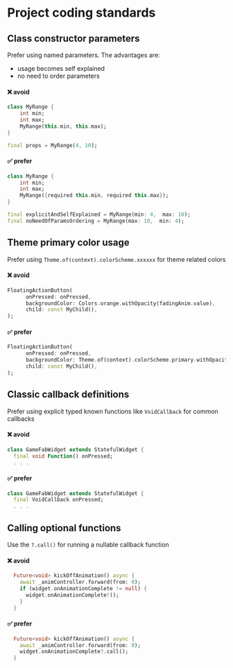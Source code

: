 # Project coding standards

## Class constructor parameters

Prefer using named parameters. The advantages are:

- usage becomes self explained
- no need to order parameters

#### :x: avoid

```dart
class MyRange {
    int min;
    int max;
    MyRange(this.min, this.max);
}

final props = MyRange(4, 10);
```

#### :white_check_mark: prefer

```dart
class MyRange {
    int min;
    int max;
    MyRange({required this.min, required this.max});
}

final explicitAndSelfExplained = MyRange(min: 4,  max: 10);
final noNeedOfParamsOrdering = MyRange(max: 10,  min: 4);
```




## Theme primary color usage

Prefer using `Theme.of(context).colorScheme.xxxxxx` for theme related colors

#### :x: avoid

```dart
FloatingActionButton(
      onPressed: onPressed,
      backgroundColor: Colors.orange.withOpacity(fadingAnim.value),
      child: const MyChild(),
);
```

#### :white_check_mark: prefer

```dart
FloatingActionButton(
      onPressed: onPressed,
      backgroundColor: Theme.of(context).colorScheme.primary.withOpacity(fadingAnim.value),
      child: const MyChild(),
);
```


## Classic callback definitions

Prefer using explicit typed known functions like `VoidCallback` for common callbacks

#### :x: avoid

```dart
class GameFabWidget extends StatefulWidget {
  final void Function() onPressed;
  . . .
```

#### :white_check_mark: prefer

```dart
class GameFabWidget extends StatefulWidget {
  final VoidCallback onPressed;
  . . .
```


## Calling optional functions

Use the `?.call()` for running a nullable callback function

#### :x: avoid

```dart
  Future<void> kickOffAnimation() async {
    await _animController.forward(from: 0);
    if (widget.onAnimationComplete != null) {
      widget.onAnimationComplete!();
    }
  }
```

#### :white_check_mark: prefer

```dart
  Future<void> kickOffAnimation() async {
    await _animController.forward(from: 0);
    widget.onAnimationComplete?.call();
  }
```
